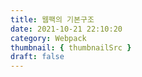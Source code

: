 ```yaml
---
title: 웹팩의 기본구조
date: 2021-10-21 22:10:20
category: Webpack
thumbnail: { thumbnailSrc }
draft: false
---
```


